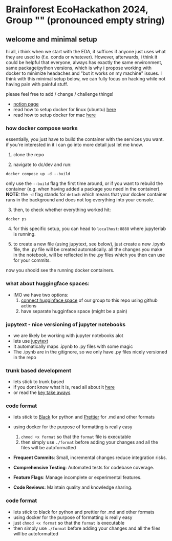 # Brainforest EcoHackathon 2024, Group "" (pronounced empty string)

## welcome and minimal setup

hi all,
i think when we start with the EDA, it suffices if anyone just uses what they are used to (f.e. conda or whatever). However, afterwards, i think it could be helpful that everyone, always has exactly the same environment, same package/python versions, which is why i propose working with docker to minimize headaches and "but it works on my machine" issues. I think with this minimal setup below, we can fully focus on hacking while not having pain with painful stuff.

please feel free to add / change / challenge things!

- [notion page](https://glamorous-shawl-578.notion.site/Bird-Chirp-Classification-d7b3f86b0c114188b2782bd9b3d78c35)
- read how to setup docker for linux (ubuntu) [here](./docs/docker-setup.md)
- read how to setup docker for mac [here](https://docs.docker.com/desktop/install/mac-install/)

### how docker compose works

essentially, you just have to build the container with the services you want. if you're interested in it i can go into more detail just let me know.

1. clone the repo

2. navigate to dc/dev and run:

```
docker compose up -d --build
```

only use the `--build` flag the first time around, or if you want to rebuild the container (e.g. when having added a package you need in the container). **NOTE:** the `-d` flag stands for `detach` which means that your docker container runs in the background and does not log everything into your console.

3. then, to check whether everything worked hit:

```
docker ps
```

4. for this specific setup, you can head to `localhost:8888` where jupyterlab is running.

5. to create a new file (using jupytext, see below), just create a new .ipynb file, the .py file will be created automatically. all the changes you make in the notebook, will be reflected in the .py files which you then can use for your commits.

now you shoold see the running docker containers.

### what about huggingface spaces:

- IMO we have two options:
  1. [connect hugginface space](https://huggingface.co/docs/hub/spaces-github-actions#managing-spaces-with-github-actions) of our group to this repo using github actions
  2. have separate hugginface space (might be a pain)

### jupytext - nice versioning of jupyter notebooks

- we are likely be working with jupyter notebooks alot
- lets use [jupytext](https://jupytext.readthedocs.io/en/latest/)
- It automatically maps .ipynb to .py files with some magic
- The .ipynb are in the gitignore, so we only have .py files nicely versioned in the repo

### trunk based development

- lets stick to trunk based
- if you dont know what it is, read all about it [here](https://trunkbaseddevelopment.com/)
- or read the [key take aways](./docs/key-takeaways-tb.md)

### code format

- lets stick to [Black](https://black.readthedocs.io/en/stable/) for python and [Prettier](https://prettier.io/) for .md and other formats
- using docker for the purpose of formatting is really easy

  1.  `chmod +x format` so that the `format` file is executable
  2.  then simply use `./format` before adding your changes and all the files will be autoformatted

- **Frequent Commits**: Small, incremental changes reduce integration risks.
- **Comprehensive Testing**: Automated tests for codebase coverage.
- **Feature Flags**: Manage incomplete or experimental features.
- **Code Reviews**: Maintain quality and knowledge sharing.

### code format

- lets stick to black for python and prettier for .md and other formats
- using docker for the purpose of formatting is really easy
- just `chmod +x format` so that the `format` is executable
- then simply use `./format` before adding your changes and all the files will be autoformatted
